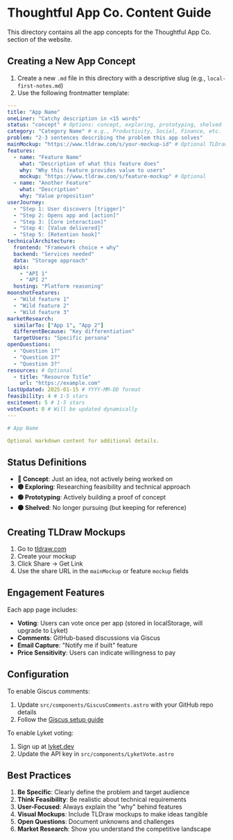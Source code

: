 # Thoughtful App Co. Content Guide

This directory contains all the app concepts for the Thoughtful App Co. section of the website.

## Creating a New App Concept

1. Create a new `.md` file in this directory with a descriptive slug (e.g., `local-first-notes.md`)
2. Use the following frontmatter template:

```yaml
---
title: "App Name"
oneLiner: "Catchy description in <15 words"
status: "concept" # Options: concept, exploring, prototyping, shelved
category: "Category Name" # e.g., Productivity, Social, Finance, etc.
problem: "2-3 sentences describing the problem this app solves"
mainMockup: "https://www.tldraw.com/s/your-mockup-id" # Optional TLDraw embed URL
features:
  - name: "Feature Name"
    what: "Description of what this feature does"
    why: "Why this feature provides value to users"
    mockup: "https://www.tldraw.com/s/feature-mockup" # Optional
  - name: "Another Feature"
    what: "Description"
    why: "Value proposition"
userJourney:
  - "Step 1: User discovers [trigger]"
  - "Step 2: Opens app and [action]"
  - "Step 3: [Core interaction]"
  - "Step 4: [Value delivered]"
  - "Step 5: [Retention hook]"
technicalArchitecture:
  frontend: "Framework choice + why"
  backend: "Services needed"
  data: "Storage approach"
  apis:
    - "API 1"
    - "API 2"
  hosting: "Platform reasoning"
moonshotFeatures:
  - "Wild feature 1"
  - "Wild feature 2"
  - "Wild feature 3"
marketResearch:
  similarTo: ["App 1", "App 2"]
  differentBecause: "Key differentiation"
  targetUsers: "Specific persona"
openQuestions:
  - "Question 1?"
  - "Question 2?"
  - "Question 3?"
resources: # Optional
  - title: "Resource Title"
    url: "https://example.com"
lastUpdated: 2025-01-15 # YYYY-MM-DD format
feasibility: 4 # 1-5 stars
excitement: 5 # 1-5 stars
voteCount: 0 # Will be updated dynamically
---

# App Name

Optional markdown content for additional details.
```

## Status Definitions

- **🔵 Concept**: Just an idea, not actively being worked on
- **🟡 Exploring**: Researching feasibility and technical approach
- **🟢 Prototyping**: Actively building a proof of concept
- **⚫ Shelved**: No longer pursuing (but keeping for reference)

## Creating TLDraw Mockups

1. Go to [tldraw.com](https://www.tldraw.com)
2. Create your mockup
3. Click Share → Get Link
4. Use the share URL in the `mainMockup` or feature `mockup` fields

## Engagement Features

Each app page includes:
- **Voting**: Users can vote once per app (stored in localStorage, will upgrade to Lyket)
- **Comments**: GitHub-based discussions via Giscus
- **Email Capture**: "Notify me if built" feature
- **Price Sensitivity**: Users can indicate willingness to pay

## Configuration

To enable Giscus comments:
1. Update `src/components/GiscusComments.astro` with your GitHub repo details
2. Follow the [Giscus setup guide](https://giscus.app/)

To enable Lyket voting:
1. Sign up at [lyket.dev](https://lyket.dev)
2. Update the API key in `src/components/LyketVote.astro`

## Best Practices

1. **Be Specific**: Clearly define the problem and target audience
2. **Think Feasibility**: Be realistic about technical requirements
3. **User-Focused**: Always explain the "why" behind features
4. **Visual Mockups**: Include TLDraw mockups to make ideas tangible
5. **Open Questions**: Document unknowns and challenges
6. **Market Research**: Show you understand the competitive landscape